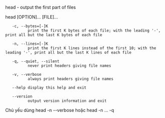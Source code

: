 head - output the first part of files

head [OPTION]... [FILE]...

       -c, --bytes=[-]K
              print the first K bytes of each file; with the leading '-', print all but the last K bytes of each file

       -n, --lines=[-]K
              print the first K lines instead of the first 10; with the leading '-', print all but the last K lines of each file

       -q, --quiet, --silent
              never print headers giving file names

       -v, --verbose
              always print headers giving file names

       --help display this help and exit

       --version
              output version information and exit

Chủ yếu dùng head -n --verbose hoặc head -n ... -q
